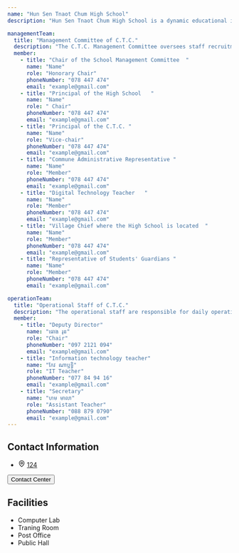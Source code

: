 ```yaml
---
name: "Hun Sen Tnaot Chum High School"
description: "Hun Sen Tnaot Chum High School is a dynamic educational institution that provides opportunities for students to gain knowledge, skills, and virtues. The high school has a good learning environment, experienced teachers, and modern learning equipment. The curriculum is designed in accordance with national and international educational standards to provide students with a broad knowledge base. In addition, the high school also provides opportunities for students to participate in social and sports activities."

managementTeam:
  title: "Management Committee of C.T.C."
  description: "The C.T.C. Management Committee oversees staff recruitment, operations, resources, monitors finances, promotes community involvement, reviews plans and reports, and supports strategic improvements to enhance efficiency and transparency."
  member:
    - title: "Chair of the School Management Committee  "
      name: "Name"
      role: "Honorary Chair"
      phoneNumber: "078 447 474"
      email: "example@gmail.com"
    - title: "Principal of the High School   "
      name: "Name"
      role: " Chair"
      phoneNumber: "078 447 474"
      email: "example@gmail.com"
    - title: "Principal of the C.T.C. "
      name: "Name"
      role: "Vice-chair"
      phoneNumber: "078 447 474"
      email: "example@gmail.com"
    - title: "Commune Administrative Representative "
      name: "Name"
      role: "Member"
      phoneNumber: "078 447 474"
      email: "example@gmail.com"
    - title: "Digital Technology Teacher   "
      name: "Name"
      role: "Member"
      phoneNumber: "078 447 474"
      email: "example@gmail.com"
    - title: "Village Chief where the High School is located  "
      name: "Name"
      role: "Member"
      phoneNumber: "078 447 474"
      email: "example@gmail.com"
    - title: "Representative of Students' Guardians "
      name: "Name"
      role: "Member"
      phoneNumber: "078 447 474"
      email: "example@gmail.com"

operationTeam:
  title: "Operational Staff of C.T.C."
  description: "The operational staff are responsible for daily operations and running of the C.T.C."
  member:
    - title: "Deputy Director"
      name: "ធោង រុន"
      role: "Chair"
      phoneNumber: "097 2121 094"
      email: "example@gmail.com"
    - title: "Information technology teacher"
      name: "កែវ ណាឬទ្ធិ"
      role: "IT Teacher"
      phoneNumber: "077 84 94 16"
      email: "example@gmail.com"
    - title: "Secretary"
      name: "ហម មាលា"
      role: "Assistant Teacher"
      phoneNumber: "088 879 0790"
      email: "example@gmail.com"
---
```


<div >
        <div class="grid grid-cols-1 md:grid-cols-2 gap-8">
            <div class="p-4 rounded-lg">
                <h2 class="text-2xl font-bold text-primary mb-4">Contact Information</h2>
                <ul class="list-disc list-inside">
                    <li class="flex items-center gap-x-3">
                        <svg xmlns="http://www.w3.org/2000/svg" width="16" height="16" viewBox="0 0 24 24" fill="none" stroke="currentColor" stroke-width="2" stroke-linecap="round" stroke-linejoin="round" class="lucide lucide-map-pin"><path d="M20 10c0 4.993-5.539 10.193-7.399 11.799a1 1 0 0 1-1.202 0C9.539 20.193 4 14.993 4 10a8 8 0 0 1 16 0"/><circle cx="12" cy="10" r="3"/></svg>
                        <a href="https://maps.app.goo.gl/qS3rGunCHoTUDuqp9" target="_blank" rel="noopener noreferrer">124</a>
                    </li>
                </ul>
                <button class="mt-6 bg-blue-800 text-white px-4 py-2 rounded hover:bg-blue-700 transition duration-300 hidden">
                    Contact Center
                </button>
            </div>
            <div class="p-4 rounded-lg">
                <h2 class="text-2xl font-bold text-primary mb-4">Facilities</h2>
                <ul class="list-disc list-inside">
                    <li>Computer Lab</li>
                    <li>Traning Room</li>
                    <li>Post Office</li>
                    <li>Public Hall</li>
                </ul>
            </div>
        </div>
    </div>
